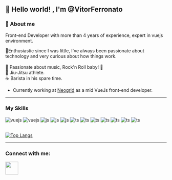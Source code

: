 ## :wave: Hello world! , I'm @VitorFerronato

### :memo: About me
Front-end Developer with more than 4 years of experience, expert in vuejs environment.

:baby:Enthusiastic since I was little, I've always been passionate about technology and very curious about how things work.
<br> <br>
:guitar: Passionate about music, Rock'n Roll baby! :metal:
<br>
:martial_arts_uniform: Jiu-Jitsu athlete.
<br>
:coffee: Barista in his spare time.</h4>


 * Currently working at <a href="https://neogrid.com/">Neogrid</a> as a mid VueJs front-end developer.
 ---

### My Skills
<div style="display: inline_block">
  <img align="center" alt="vuejs" src="https://img.shields.io/badge/Vue.js-35495E?style=for-the-badge&logo=vue.js&logoColor=4FC08D" />
 <img align="center" alt="vuejs" src="https://img.shields.io/badge/nuxt%20js-00C58E?style=for-the-badge&logo=nuxtdotjs&logoColor=white" />
 <img align="center" alt="js" src="https://img.shields.io/badge/Tailwind_CSS-38B2AC?style=for-the-badge&logo=tailwind-css&logoColor=white" />
 <img align="center" alt="js" src="https://img.shields.io/badge/Vuetify-1867C0?style=for-the-badge&logo=vuetify&logoColor=white" />
   <img align="center" alt="js" src="https://img.shields.io/badge/JavaScript-F7DF1E?style=for-the-badge&logo=javascript&logoColor=black" />
  <img align="center" alt="ts" src="https://img.shields.io/badge/TypeScript-007ACC?style=for-the-badge&logo=typescript&logoColor=white" />
  <img align="center" alt="ts" src="https://img.shields.io/badge/Node.js-43853D?style=for-the-badge&logo=node.js&logoColor=white" />
  <img align="center" alt="ts" src="https://img.shields.io/badge/Sass-CC6699?style=for-the-badge&logo=sass&logoColor=white" />
  <img align="center" alt="ts" src="https://img.shields.io/badge/Flutter-02569B?style=for-the-badge&logo=flutter&logoColor=white" />
  <img align="center" alt="ts" src="https://img.shields.io/badge/MongoDB-4EA94B?style=for-the-badge&logo=mongodb&logoColor=white" />
  <img align="center" alt="ts" src="https://img.shields.io/badge/Supabase-181818?style=for-the-badge&logo=supabase&logoColor=white" />
  <img align="center" alt="ts" src="https://img.shields.io/badge/Microsoft_Azure-0089D6?style=for-the-badge&logo=microsoft-azure&logoColor=white" />
</div>



 
<br>
   
  [![Top Langs](https://github-readme-stats.vercel.app/api/top-langs/?username=VitorFerronato&layout=compact)](https://github.com/anuraghazra/github-readme-stats)
  
  ---
  ### Connect with me:
  <div style="display:flex;">
    <a href="https://www.linkedin.com/in/vitor-ferronato" target="_blank">
    <img src="https://cdn.jsdelivr.net/gh/devicons/devicon/icons/linkedin/linkedin-original.svg" width="40px" />
    </a>
    
  </div>
    
 
 
 
  



 




  
  
  
  


